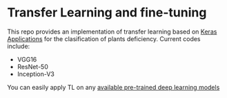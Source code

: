 # Transfer Learning and fine-tuning
This repo provides an implementation of transfer learning based on [Keras Applications](https://keras.io/api/applications/) for the clasification of plants deficiency. Current codes include:

* VGG16
* ResNet-50
* Inception-V3

You can easily apply TL on any [available pre-trained deep learning models](https://keras.io/api/applications/#available-models)
